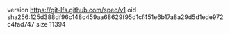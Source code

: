 version https://git-lfs.github.com/spec/v1
oid sha256:125d388df96c148c459aa68629f95d1cf451e6b17a8a29d5d1ede972c4fad747
size 11394
